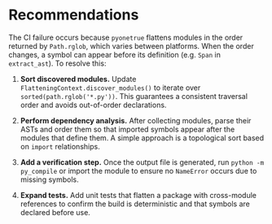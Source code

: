 # Recommendations

The CI failure occurs because `pyonetrue` flattens modules in the order returned by `Path.rglob`, which varies between platforms. When the order changes, a symbol can appear before its definition (e.g. `Span` in `extract_ast`). To resolve this:

1. **Sort discovered modules.** Update `FlatteningContext.discover_modules()` to iterate over `sorted(path.rglob('*.py'))`. This guarantees a consistent traversal order and avoids out-of-order declarations.

2. **Perform dependency analysis.** After collecting modules, parse their ASTs and order them so that imported symbols appear after the modules that define them. A simple approach is a topological sort based on `import` relationships.

3. **Add a verification step.** Once the output file is generated, run `python -m py_compile` or import the module to ensure no `NameError` occurs due to missing symbols.

4. **Expand tests.** Add unit tests that flatten a package with cross-module references to confirm the build is deterministic and that symbols are declared before use.
